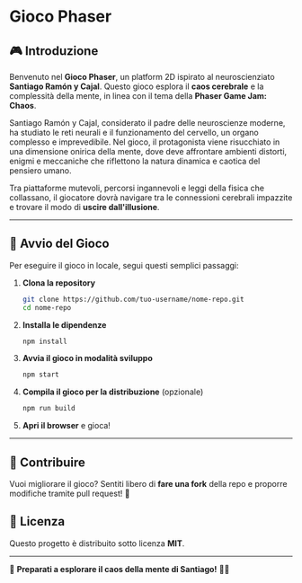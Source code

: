# Gioco Phaser

## 🎮 Introduzione

Benvenuto nel **Gioco Phaser**, un platform 2D ispirato al neuroscienziato **Santiago Ramón y Cajal**. Questo gioco esplora il **caos cerebrale** e la complessità della mente, in linea con il tema della **Phaser Game Jam: Chaos**.

Santiago Ramón y Cajal, considerato il padre delle neuroscienze moderne, ha studiato le reti neurali e il funzionamento del cervello, un organo complesso e imprevedibile. Nel gioco, il protagonista viene risucchiato in una dimensione onirica della mente, dove deve affrontare ambienti distorti, enigmi e meccaniche che riflettono la natura dinamica e caotica del pensiero umano.

Tra piattaforme mutevoli, percorsi ingannevoli e leggi della fisica che collassano, il giocatore dovrà navigare tra le connessioni cerebrali impazzite e trovare il modo di **uscire dall'illusione**.

---

## 🚀 Avvio del Gioco

Per eseguire il gioco in locale, segui questi semplici passaggi:

1. **Clona la repository**

   ```bash
   git clone https://github.com/tuo-username/nome-repo.git
   cd nome-repo
   ```

2. **Installa le dipendenze**

   ```bash
   npm install
   ```

3. **Avvia il gioco in modalità sviluppo**

   ```bash
   npm start
   ```

4. **Compila il gioco per la distribuzione** (opzionale)

   ```bash
   npm run build
   ```

5. **Apri il browser** e gioca!

---

## 🤝 Contribuire

Vuoi migliorare il gioco? Sentiti libero di **fare una fork** della repo e proporre modifiche tramite pull request! 🚀

## 📜 Licenza

Questo progetto è distribuito sotto licenza **MIT**.

---

🎨 **Preparati a esplorare il caos della mente di Santiago!** 🧠✨
